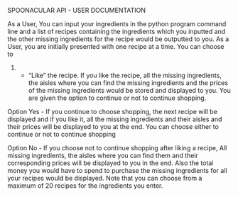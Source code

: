 SPOONACULAR API - USER DOCUMENTATION




As a User, You can input your ingredients in the python program command line and a list of recipes containing the ingredients which you inputted and the other missing ingredients for the recipe would be outputted to you.  As a User, you are initially presented with one recipe at a time. You can choose to


1. - “Like” the recipe. If you like the recipe, all the missing ingredients, the aisles where you can find the missing ingredients and the prices of the missing ingredients would be stored and displayed to you. You are given the option to continue or not to continue shopping. 


 Option Yes - If you continue to choose shopping, the next recipe will be displayed and if you like it, all the missing ingredients and their aisles and their prices will be displayed to you at the end. You can choose either to continue or not to continue shopping


Option No - If you choose not to continue shopping after liking a recipe, All missing ingredients, the aisles where you can find them and their corresponding prices will be displayed to you in the end. Also the total money you would have to spend to purchase the missing ingredients for all your recipes would be displayed. Note that you can choose from a maximum of 20 recipes for the ingredients you enter.
